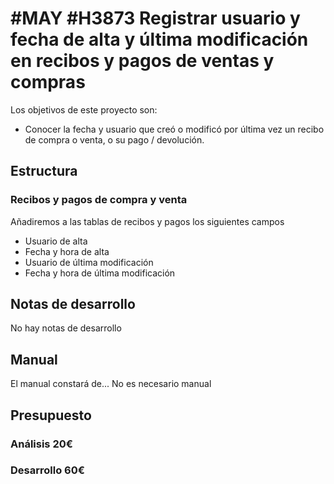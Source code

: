 # #MAY #H3873 Registrar usuario y fecha de alta y última modificación en recibos y pagos de ventas y compras

Los objetivos de este proyecto son:
+ Conocer la fecha y usuario que creó o modificó por última vez un recibo de compra o venta, o su pago / devolución.

## Estructura

### Recibos y pagos de compra y venta
Añadiremos a las tablas de recibos y pagos los siguientes campos
+ Usuario de alta
+ Fecha y hora de alta
+ Usuario de última modificación
+ Fecha y hora de última modificación

## Notas de desarrollo
No hay notas de desarrollo

## Manual
El manual constará de...
No es necesario manual

## Presupuesto
### Análisis 20€
### Desarrollo 60€

